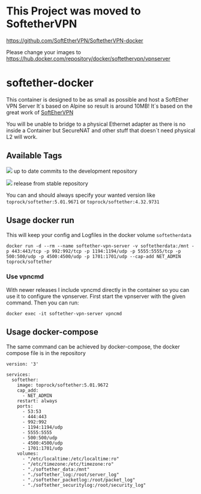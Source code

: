 # This Project was moved to SoftetherVPN 

https://github.com/SoftEtherVPN/SoftetherVPN-docker

Please change your images to https://hub.docker.com/repository/docker/softethervpn/vpnserver



# softether-docker

This container is designed to be as small as possible and host a SoftEther VPN Server
It´s based on Alpine so result is around 10MB!
It´s based on the great work of [SoftEherVPN](https://github.com/SoftEtherVPN/SoftEtherVPN/)

You will be unable to bridge to a physical Ethernet adapter as there is no inside a Container but SecureNAT and other stuff that doesn´t need physical L2 will work.


Available Tags
---------
[![](https://images.microbadger.com/badges/version/toprock/softether.svg)](https://microbadger.com/images/toprock/softether "Get your own version badge on microbadger.com") up to date commits to the development repository


[![](https://images.microbadger.com/badges/version/toprock/softether:stable.svg)](https://microbadger.com/images/toprock/softether:stable "Get your own version badge on microbadger.com") release from stable repository 

You can and should always specify your wanted version like `toprock/softether:5.01.9671` or `toprock/softether:4.32.9731`

Usage docker run
--------

This will keep your config and Logfiles in the docker volume `softetherdata`

`docker run -d --rm --name softether-vpn-server -v softetherdata:/mnt -p 443:443/tcp -p 992:992/tcp -p 1194:1194/udp -p 5555:5555/tcp -p 500:500/udp -p 4500:4500/udp -p 1701:1701/udp --cap-add NET_ADMIN toprock/softether`

### Use vpncmd

With newer releases I include vpncmd directly in the container so you can use it to configure the vpnserver. First start the vpnserver with the given command. Then you can run:

`docker exec -it softether-vpn-server vpncmd`

Usage docker-compose
--------
The same command can be achieved by docker-compose, the docker compose file is in the repository
```
version: '3'

services:
  softether:
    image: toprock/softether:5.01.9672
    cap_add:
      - NET_ADMIN
    restart: always
    ports:
      - 53:53
      - 444:443
      - 992:992
      - 1194:1194/udp
      - 5555:5555
      - 500:500/udp
      - 4500:4500/udp
      - 1701:1701/udp
    volumes:
      - "/etc/localtime:/etc/localtime:ro"
      - "/etc/timezone:/etc/timezone:ro"
      - "./softether_data:/mnt"
      - "./softether_log:/root/server_log"
      - "./softether_packetlog:/root/packet_log"
      - "./softether_securitylog:/root/security_log"
```

